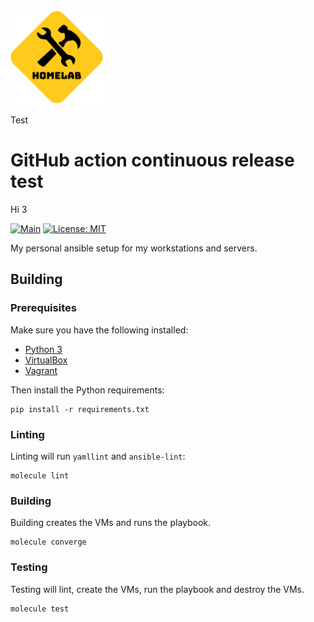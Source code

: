 <img height="150" src="docs/images/homelab.png"/>

Test

# GitHub action continuous release test

Hi 3

[![Main](https://github.com/AkiKanellis/github-action-continuous-release-test/actions/workflows/on-main-push.yml/badge.svg)](https://github.com/AkiKanellis/github-action-continuous-release-test/actions/workflows/on-main-push.yml)
[![License: MIT](https://img.shields.io/badge/License-MIT-yellow.svg)](https://opensource.org/licenses/MIT)

My personal ansible setup for my workstations and servers.

## Building

### Prerequisites

Make sure you have the following installed:

* [Python 3](https://www.python.org/downloads/)
* [VirtualBox](https://www.virtualbox.org/wiki/Downloads)
* [Vagrant](https://www.vagrantup.com/docs/installation)

Then install the Python requirements:

```shell
pip install -r requirements.txt
```

### Linting

Linting will run `yamllint` and `ansible-lint`:

```shell
molecule lint
```

### Building

Building creates the VMs and runs the playbook.

```shell
molecule converge
```

### Testing

Testing will lint, create the VMs, run the playbook and destroy the VMs.

```shell
molecule test
```

